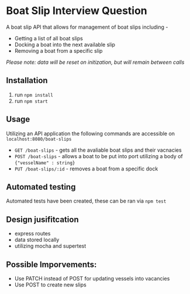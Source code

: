 # Boat Slip Interview Question

A boat slip API that allows for management of boat slips including -

- Getting a list of all boat slips
- Docking a boat into the next available slip
- Removing a boat from a specific slip

_Please note: data will be reset on initization, but will remain between calls_

## Installation

1. run `npm install`
2. run `npm start`

## Usage

Utilizing an API application the following commands are accessible on `localhost:8080/boat-slips`

- `GET /boat-slips` - gets all the avaliable boat slips and their vacnacies
- `POST /boat-slips` - allows a boat to be put into port utilizing a body of `{"vesselName" : string}`
- `PUT /boat-slips/:id` - removes a boat from a specific dock

## Automated testing

Automated tests have been created, these can be ran via `npm test`

## Design jusifitcation

- express routes
- data stored locally
- utilizing mocha and supertest

## Possible Imporvements:

- Use PATCH instead of POST for updating vessels into vacancies
- Use POST to create new slips
